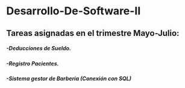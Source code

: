# Desarrollo-De-Software-II

## Tareas asignadas en el trimestre Mayo-Julio:

##### -Deducciones de Sueldo.
##### -Registro Pacientes.
##### -Sistema gestor de Barberia (Conexión con SQL)
